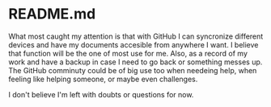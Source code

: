 # README.md
What most caught my attention is that with GitHub I can syncronize different devices and have my documents accesible from anywhere I want. I believe that function will be the one of most use for me. Also, as a record of my work and have a backup in case I need to go back or something messes up. The GitHub comminuty could be of big use too when needeing help, when feeling like helping someone, or maybe even challenges.

I don't believe I'm left with doubts or questions for now.
